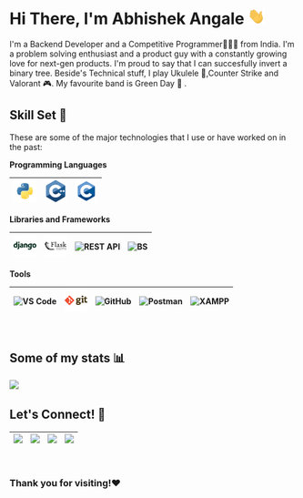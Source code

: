 
<h1>Hi There, I'm Abhishek Angale <img  src="https://raw.githubusercontent.com/ABSphreak/ABSphreak/master/gifs/Hi.gif" width="30px"></h1>

I'm a Backend Developer and a Competitive Programmer👨🏻‍💻 from India. I'm a problem solving enthusiast and a product guy with a constantly growing love for next-gen products. I'm proud to say that I can succesfully invert a binary tree. Beside's Technical stuff, I play Ukulele 🎸,Counter Strike and Valorant 🎮. My favourite band is Green Day 🎵 .


## Skill Set :muscle:

These are some of the major technologies that I use or have worked on in the past:

**Programming Languages**

<img title="Python" alt="Python" width="40px" src="https://raw.githubusercontent.com/github/explore/master/topics/python/python.png" />|<img alt="C++" title="C++" width="40px" src="https://raw.githubusercontent.com/github/explore/master/topics/cpp/cpp.png">|<img title="C" alt="C" width="40px" src="https://raw.githubusercontent.com/github/explore/master/topics/c/c.png">
|--|--|--|

**Libraries and Frameworks**

<img title="Django" alt="Django" width="40px" src="https://raw.githubusercontent.com/github/explore/master/topics/django/django.png">|<img title="Flask" alt="Flask" width="40px" src="https://raw.githubusercontent.com/github/explore/master/topics/flask/flask.png">|<img title="RESTful API" alt="REST API" width="40px" src="https://avatars.githubusercontent.com/u/17713993?s=200&v=4">|<img title="BeautifulSoup" alt="BS" width="40px" src="https://hwk0702.github.io/img/bs.png">
|--|--|--|--|

**Tools**

<img title="VS Code" alt="VS Code" width="40px" src="https://img.icons8.com/fluent/48/000000/visual-studio-code-2019.png">|<img title="git" alt="git" width="40px" src="https://raw.githubusercontent.com/github/explore/master/topics/git/git.png">|<img title="GitHub" alt="GitHub" width="40px" src="https://github.githubassets.com/images/modules/logos_page/GitHub-Logo.png">|<img title="Postman" alt="Postman" width="40px" src="https://avatars.githubusercontent.com/u/10251060?s=280&v=4">|<img title="XAMPP" alt="XAMPP" width="40px" src="https://upload.wikimedia.org/wikipedia/en/thumb/7/78/XAMPP_logo.svg/1200px-XAMPP_logo.svg.png">
|--|--|--|--|--| 
<br>

## Some of my stats :bar_chart:

<img src="https://github-readme-stats.vercel.app/api?username=abhishekangale&show_icons=true&theme=radical&include_all_commits=true">

<br>

## Let's Connect! :handshake:

<a href="mailto:angaleabhishek@gmail.com"><img src="https://www.howtogeek.com/wp-content/uploads/2019/03/gmail-1.png?width=1198&trim=1,1&bg-color=000&pad=1,1" width="40"></a>|<a href="https://www.linkedin.com/in/angalean/"><img src="https://cdn2.iconfinder.com/data/icons/social-media-2285/512/1_Linkedin_unofficial_colored_svg-128.png" width="40"></a>|<a href="https://codeforces.com/profile/hustlerr"><img src="https://codeforces-upsolving-helper.herokuapp.com/static/images/codeforces-icon.png" width="40"></a>| <a href="https://www.codechef.com/users/hustlerrr"><img src="https://i.pinimg.com/originals/c5/d9/fc/c5d9fc1e18bcf039f464c2ab6cfb3eb6.jpg" width="40"></a> 
|--|--|--|--|

<br>

### Thank you for visiting!❤️
